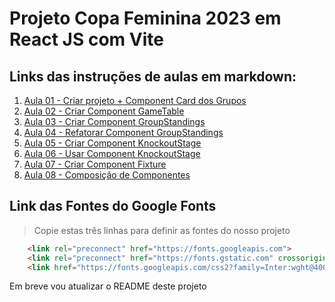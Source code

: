 # Projeto Copa Feminina 2023 em React JS com Vite

## Links das instruções de aulas em markdown:

1. [Aula 01 - Criar projeto + Component Card dos Grupos](https://github.com/edsonmaia/apifakecopa2023/blob/main/instrucoes/aula01.md)
2. [Aula 02 - Criar Component GameTable](https://github.com/edsonmaia/apifakecopa2023/blob/main/instrucoes/aula02.md)
3. [Aula 03 - Criar Component GroupStandings](https://github.com/edsonmaia/apifakecopa2023/blob/main/instrucoes/aula03.md)
4. [Aula 04 - Refatorar Component GroupStandings](https://github.com/edsonmaia/apifakecopa2023/blob/main/instrucoes/aula04.md)
5. [Aula 05 - Criar Component KnockoutStage](https://github.com/edsonmaia/apifakecopa2023/blob/main/instrucoes/aula05.md)
6. [Aula 06 - Usar Component KnockoutStage](https://github.com/edsonmaia/apifakecopa2023/blob/main/instrucoes/aula06.md)
7. [Aula 07 - Criar Component Fixture](https://github.com/edsonmaia/apifakecopa2023/blob/main/instrucoes/aula07.md)
8. [Aula 08 - Composição de Componentes](https://github.com/edsonmaia/apifakecopa2023/blob/main/instrucoes/aula08.md)

## Link das Fontes do Google Fonts

> Copie estas três linhas para definir as fontes do nosso projeto

~~~html
    <link rel="preconnect" href="https://fonts.googleapis.com">
    <link rel="preconnect" href="https://fonts.gstatic.com" crossorigin>
    <link href="https://fonts.googleapis.com/css2?family=Inter:wght@400;500;700&family=Roboto+Mono:wght@400;500;700&family=Victor+Mono:wght@400;500;700&display=swap" rel="stylesheet">
~~~

Em breve vou atualizar o README deste projeto
